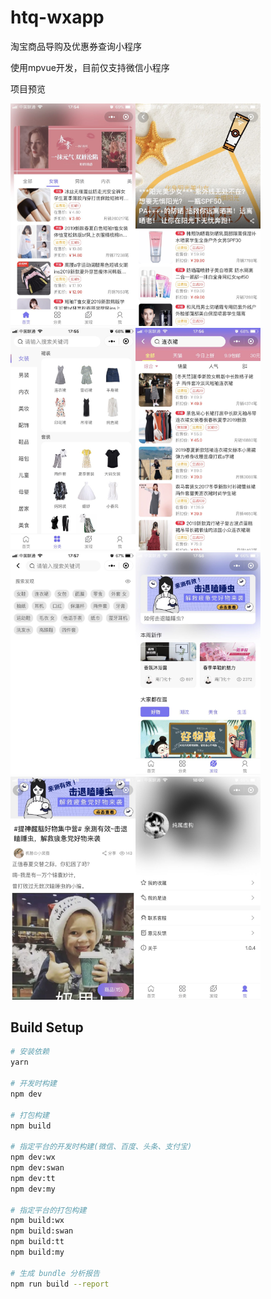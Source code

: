 # htq-wxapp


淘宝商品导购及优惠券查询小程序

使用mpvue开发，目前仅支持微信小程序

项目预览


<img src="doc/img/1.jpg" width="200"><img src="doc/img/2.jpg" width="200"><img src="doc/img/3.jpg" width="200"><img src="doc/img/4.jpg" width="200"><img src="doc/img/5.jpg" width="200"><img src="doc/img/6.jpg" width="200"><img src="doc/img/7.jpg" width="200"><img src="doc/img/8.jpg" width="200">


## Build Setup

``` bash
# 安装依赖
yarn

# 开发时构建
npm dev

# 打包构建
npm build

# 指定平台的开发时构建(微信、百度、头条、支付宝)
npm dev:wx
npm dev:swan
npm dev:tt
npm dev:my

# 指定平台的打包构建
npm build:wx
npm build:swan
npm build:tt
npm build:my

# 生成 bundle 分析报告
npm run build --report
```
